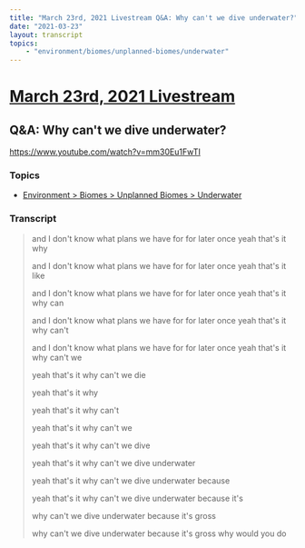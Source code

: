 ```yaml
---
title: "March 23rd, 2021 Livestream Q&A: Why can't we dive underwater?"
date: "2021-03-23"
layout: transcript
topics:
    - "environment/biomes/unplanned-biomes/underwater"
---
```

# [March 23rd, 2021 Livestream](../2021-03-23.md)
## Q&A: Why can't we dive underwater?
https://www.youtube.com/watch?v=mm30Eu1FwTI

### Topics
* [Environment > Biomes > Unplanned Biomes > Underwater](../topics/environment/biomes/unplanned-biomes/underwater.md)

### Transcript

> and I don't know what plans we
have for for later once yeah
that's it why
>
> and I don't know what plans we
have for for later once yeah
that's it like
>
> and I don't know what plans we
have for for later once yeah
that's it why can
>
> and I don't know what plans we
have for for later once yeah
that's it why can't
>
> and I don't know what plans we
have for for later once yeah
that's it why can't we
>
> yeah that's it why can't we die
>
> yeah that's it why
>
> yeah that's it why can't
>
> yeah that's it why can't we
>
> yeah that's it why can't we dive
>
> yeah that's it why can't we dive
underwater
>
> yeah that's it why can't we dive
underwater because
>
> yeah that's it why can't we dive
underwater because it's
>
> why can't we dive underwater
because it's gross
>
> why can't we dive underwater
because it's gross why would you
do
